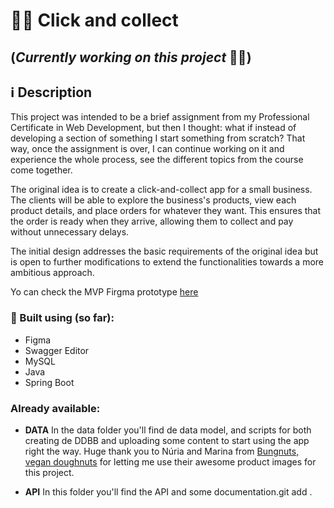 # :doughnut::calling: Click and collect

## (*Currently working on this project* 🔧🔨)

## :information_source: Description
This project was intended to be a brief assignment from my Professional Certificate in Web Development, but then I thought: what if instead of developing a section of something I start something from scratch? That way, once the assignment is over, I can continue working on it and experience the whole process, see the different topics from the course come together.


The original idea is to create a click-and-collect app for a small business. The clients will be able to explore the business's products, view each product details, and place orders for whatever they want. This ensures that the order is ready when they arrive, allowing them to collect and pay without unnecessary delays.


The initial design addresses the basic requirements of the original idea but is open to further modifications to extend the functionalities towards a more ambitious approach.

Yo can check the MVP Firgma prototype [here](https://www.figma.com/file/MNN6AUVT0xuEMxL3a54md4/PMV-Click-and-collect---Pr%C3%A0ctiques-2023?type=design&node-id=0-1&mode=design&t=98QI9AV3a9JngR1L-0)

### :dart: Built using (so far):
- Figma
- Swagger Editor
- MySQL
- Java
- Spring Boot

### Already available:

- **DATA** In the data folder you'll find de data model, and scripts for both creating de DDBB and uploading some content to start using the app right the way. Huge thank you to Núria and Marina from [Bungnuts, vegan doughnuts](https://bungnuts.com/) for letting me use their awesome product images for this project.


- **API** In this folder you'll find the API and some documentation.git add .



